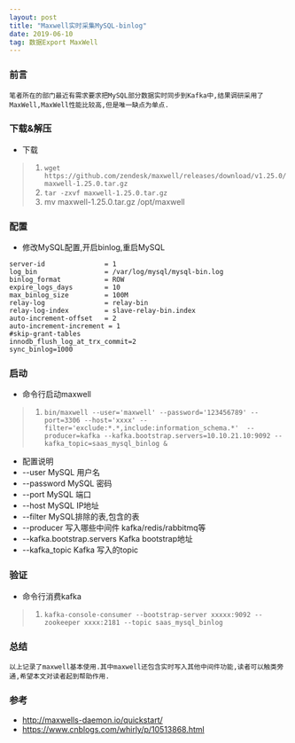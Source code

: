 ```yaml
---
layout: post
title: "Maxwell实时采集MySQL-binlog"
date: 2019-06-10
tag: 数据Export MaxWell
---
```


### 前言
    
	笔者所在的部门最近有需求要求把MySQL部分数据实时同步到Kafka中,结果调研采用了MaxWell,MaxWell性能比较高,但是唯一缺点为单点.
		  
### 下载&解压

* 下载

> 1. `wget https://github.com/zendesk/maxwell/releases/download/v1.25.0/maxwell-1.25.0.tar.gz`
> 2. `tar -zxvf maxwell-1.25.0.tar.gz`
> 3. mv maxwell-1.25.0.tar.gz /opt/maxwell

### 配置

* 修改MySQL配置,开启binlog,重启MySQL

```
server-id               = 1
log_bin                 = /var/log/mysql/mysql-bin.log
binlog_format           = ROW
expire_logs_days        = 10
max_binlog_size         = 100M
relay-log               = relay-bin
relay-log-index         = slave-relay-bin.index
auto-increment-offset   = 2
auto-increment-increment = 1
#skip-grant-tables
innodb_flush_log_at_trx_commit=2
sync_binlog=1000
```

### 启动

* 命令行启动maxwell

> 1. `bin/maxwell --user='maxwell' --password='123456789' --port=3306 --host='xxxx' --filter='exclude:*.*,include:information_schema.*'  --producer=kafka --kafka.bootstrap.servers=10.10.21.10:9092 --kafka_topic=saas_mysql_binlog &`


- 配置说明
 - --user                      MySQL 用户名
 - --password                  MySQL 密码
 - --port                      MySQL 端口
 - --host                      MySQL IP地址
 - --filter                    MySQL排除的表,包含的表
 - --producer                  写入哪些中间件 kafka/redis/rabbitmq等
 - --kafka.bootstrap.servers   Kafka bootstrap地址
 - --kafka_topic               Kafka 写入的topic

### 验证

* 命令行消费kafka

> 1. `kafka-console-consumer --bootstrap-server xxxxx:9092 --zookeeper xxxx:2181 --topic saas_mysql_binlog`

### 总结

	以上记录了maxwell基本使用.其中maxwell还包含实时写入其他中间件功能,读者可以触类旁通,希望本文对读者起到帮助作用.

### 参考

* http://maxwells-daemon.io/quickstart/
* https://www.cnblogs.com/whirly/p/10513868.html